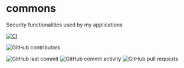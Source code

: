 # commons

Security functionalities used by my applications

[![CI](https://github.com/magikabdul/cholewa-security/actions/workflows/CI.yml/badge.svg)](https://github.com/magikabdul/cholewa-security/actions/workflows/CI.yml)

![GitHub contributors](https://img.shields.io/github/contributors/magikabdul/cholewa-security?style=plastic)

![GitHub last commit](https://img.shields.io/github/last-commit/magikabdul/cholewa-security?style=plastic)
![GitHub commit activity](https://img.shields.io/github/commit-activity/m/magikabdul/cholewa-security?style=plastic)
![GitHub pull requests](https://img.shields.io/github/issues-pr-raw/magikabdul/cholewa-security?style=plastic)
